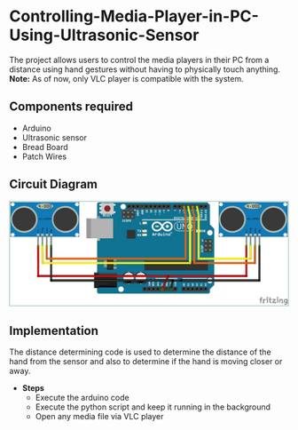# Controlling-Media-Player-in-PC-Using-Ultrasonic-Sensor
The project allows users to control the media players in their PC from a distance using hand gestures without having to physically touch anything.<br>
<b>Note:</b> As of now, only VLC player is compatible with the system.
## Components required
- Arduino
- Ultrasonic sensor
- Bread Board
- Patch Wires
## Circuit Diagram
<img src="Circuit Diagram.jpg"><br>
## Implementation
The distance determining code is used to determine the distance of the hand from the sensor and also to determine if the hand is moving closer or away.
- <b>Steps</b>
  - Execute the arduino code
  - Execute the python script and keep it running in the background
  - Open any media file via VLC player
